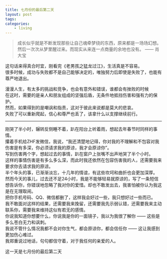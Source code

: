 ```yaml
---
title: 七月份的最后第二天
layout: post
tags:
categories:
    - living
---
```


> 成长似乎就是不断发现那些让自己魂牵梦绕的东西，原来都是一场场幻想。然后一次次从梦里醒过来。而现实从来连一点商量的余地也没有。 —— 肖大宝

这句话来得真合时宜，刚看完《老男孩之猛龙过江》，生活真是不容易。   
很多时候，成功与失败都不是自己能够决定的，唯独努力后即使是失败了，也能有尊严地退出。   

漫漫人生，有太多的挑战和竞争，也会有意外和错误，谁都会有挫败的时候   
在这时，需要的是亲人和朋友组成的坚强后盾，无条件地抵挡伤害和强有力的保护。   
然而，如果得到的是嘲讽和指责，这对于彼此来说都是莫大的悲哀。   
失败了可以重新爬起，信心和尊严也丢了，该拿什么以支撑继续前行。


--------------------------------------------------------------------


刚哭了半小时，辗转反侧睡不着，趴在阳台上听着雨，想起去年春节时同样的事情。   
攥着手机给ZHF发微信，我说，“我还清楚地记得，你对我的不理解和不包容对我伤害是有多深，你必须请求我的原谅，我才会原谅你”。   
写到伤害两个字，想起过去的事情，趴在窗户上张嘴不出声地哭了半个小时。   
这样的事情伤害是有多么多么深，而此时我还依然在包容伤害我的人，还需要我来要求你去请求我的原谅。   
半个年头的事，已渐渐淡忘，十几年的情谊，有这些坎坷和曲折也会更加深厚。   
然而今天的事儿，过去还不足24小时，我是不能够轻易就原谅的，写了一条短信想告诉你，你错误地忽略了我对你的爱惜。却也不敢发出去，我害怕被你认为我这是在无理取闹。   
把你手机号码、QQ、微信都删了，这样我会好过一些，我只想好过一些而已。   
我不敢面对这样的结果，还需要我来挽留，还需要我先示弱认错，还需要我来主动联系你，需要我来维持这似有若无的感情。   
你说我知道你想要什么，你说我是你的一面镜子，我以为我很了解你 —— 这些是多么苍白无力和讽刺。   
我说不管什么情况我都不会对你生气，都会原谅你，都会信任你 —— 这让我感到更加伤心难过。   
我郑重说过地话，句句都信守着，对于我任何的亲爱的人。

这一天是七月份的最后第二天

